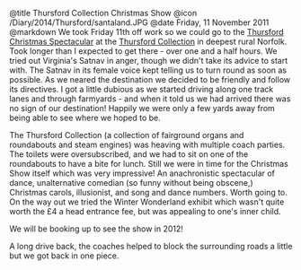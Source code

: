 @title		Thursford Collection Christmas Show
@icon		/Diary/2014/Thursford/santaland.JPG
@date		Friday, 11 November 2011
@markdown
We took Friday 11th off work so we could go to the
[Thursford Christmas Spectacular](https://www.thursford.com/christmas-spectacular/)
at the
[Thursford Collection](https://www.thursford.com/)
in deepest rural Norfolk. Took longer than I expected to get there -
over one and a half hours. We tried out Virginia's Satnav in anger, though
we didn't take its
advice to start with. The Satnav in its female voice kept telling us to turn
round as soon as
possible. As we neared the destination we decided to be friendly and follow
its directives. I got a
little dubious as we started driving along one track lanes and through
farmyards - and when it told us we had arrived there was no sign of our
destination! Happily we were only a few yards away from being able to see
where we hoped to be.

The Thursford Collection (a collection of fairground organs and roundabouts
and steam engines) was heaving with multiple coach parties. The toilets were
oversubscribed, and we had to sit on one of the roundabouts to have a bite
for lunch. Still we were in time for the Christmas Show itself which was
very impressive! An anachronistic spectacular of dance, unalternative
comedian (so funny without being obscene,) Christmas carols, illusionist,
and song and dance numbers. Worth going to. On the way out we tried the
Winter Wonderland exhibit which wasn't quite worth the &pound;4 a head entrance
fee, but was appealing to one's inner child.

We will be booking up to see the show in 2012!

A long drive back, the coaches helped to block the surrounding roads a
little but we got back in one piece.
